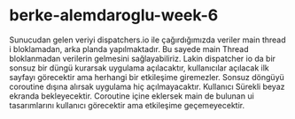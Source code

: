 # berke-alemdaroglu-week-6

Sunucudan gelen veriyi dispatchers.io ile çağırdığımızda veriler main thread i bloklamadan, arka planda yapılmaktadır. 
Bu sayede main Thread bloklanmadan verilerin gelmesini sağlayabiliriz.
Lakin dispatcher io da bir sonsuz bir düngü kurarsak uygulama açılacaktır, kullanıcılar açılacak ilk sayfayı görecektir ama herhangi bir etkileşime giremezler.
Sonsuz döngüyü coroutine dışına alırsak uygulama hiç açılmayacaktır. Kullanıcı Sürekli beyaz ekranda bekleyecektir. 
Coroutine içine eklersek main de bulunan ui tasarımlarını kullanıcı görecektir ama etkileşime geçemeyecektir.
